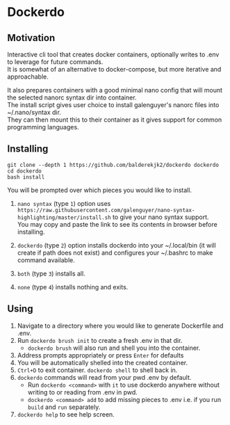 # Dockerdo

## Motivation

Interactive cli tool that creates docker containers, optionally writes to .env to leverage for future commands.\
It is somewhat of an alternative to docker-compose, but more iterative and approachable.

It also prepares containers with a good minimal nano config that will mount the selected nanorc syntax dir into container.\
The install script gives user choice to install galenguyer's nanorc files into ~/.nano/syntax dir.\
They can then mount this to their container as it gives support for common programming languages.

## Installing

```shell
git clone --depth 1 https://github.com/balderekjk2/dockerdo dockerdo
cd dockerdo
bash install
```

You will be prompted over which pieces you would like to install.

1. `nano syntax` (type `1`) option uses `https://raw.githubusercontent.com/galenguyer/nano-syntax-highlighting/master/install.sh` to give your nano syntax support.\
   You may copy and paste the link to see its contents in browser before installing.

3. `dockerdo` (type `2`) option installs dockerdo into your ~/.local/bin (it will create if path does not exist) and configures your ~/.bashrc to make command available.

4. `both` (type `3`) installs all.

5. `none` (type `4`) installs nothing and exits.

## Using

1. Navigate to a directory where you would like to generate Dockerfile and .env.
2. Run `dockerdo brush init` to create a fresh .env in that dir.
   - `dockerdo brush` will also run and shell you into the container.
3. Address prompts appropriately or press `Enter` for defaults
4. You will be automatically shelled into the created container.
5. `Ctrl+D` to exit container. `dockerdo shell` to shell back in.
6. `dockerdo` commands will read from your pwd .env by default.
   - Run `dockerdo <command>` with `it` to use dockerdo anywhere without writing to or reading from .env in pwd.
   - `dockerdo <command> add` to add missing pieces to .env i.e. if you run `build` and `run` separately.
7. `dockerdo help` to see help screen.
